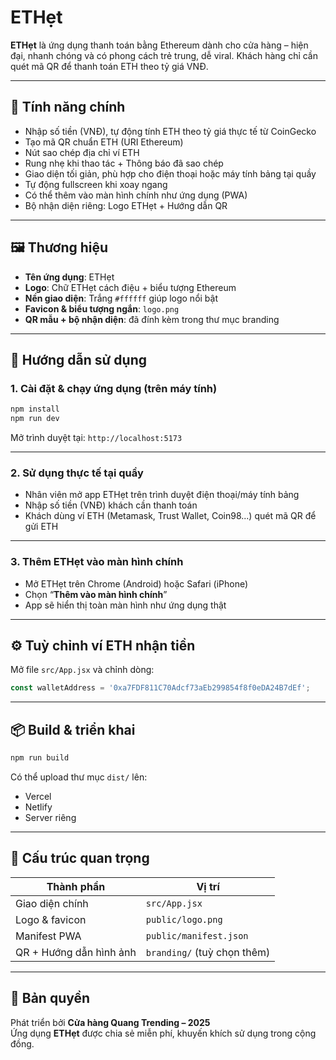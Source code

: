 # ETHẹt

**ETHẹt** là ứng dụng thanh toán bằng Ethereum dành cho cửa hàng – hiện đại, nhanh chóng và có phong cách trẻ trung, dễ viral. Khách hàng chỉ cần quét mã QR để thanh toán ETH theo tỷ giá VNĐ.

---

## 🚀 Tính năng chính

- Nhập số tiền (VNĐ), tự động tính ETH theo tỷ giá thực tế từ CoinGecko
- Tạo mã QR chuẩn ETH (URI Ethereum)
- Nút sao chép địa chỉ ví ETH
- Rung nhẹ khi thao tác + Thông báo đã sao chép
- Giao diện tối giản, phù hợp cho điện thoại hoặc máy tính bảng tại quầy
- Tự động fullscreen khi xoay ngang
- Có thể thêm vào màn hình chính như ứng dụng (PWA)
- Bộ nhận diện riêng: Logo ETHẹt + Hướng dẫn QR

---

## 🖼️ Thương hiệu

- **Tên ứng dụng**: ETHẹt
- **Logo**: Chữ ETHẹt cách điệu + biểu tượng Ethereum
- **Nền giao diện**: Trắng `#ffffff` giúp logo nổi bật
- **Favicon & biểu tượng ngắn**: `logo.png`
- **QR mẫu + bộ nhận diện**: đã đính kèm trong thư mục branding

---

## 📲 Hướng dẫn sử dụng

### 1. Cài đặt & chạy ứng dụng (trên máy tính)

```bash
npm install
npm run dev
```

Mở trình duyệt tại: `http://localhost:5173`

---

### 2. Sử dụng thực tế tại quầy

- Nhân viên mở app ETHẹt trên trình duyệt điện thoại/máy tính bảng
- Nhập số tiền (VNĐ) khách cần thanh toán
- Khách dùng ví ETH (Metamask, Trust Wallet, Coin98...) quét mã QR để gửi ETH

---

### 3. Thêm ETHẹt vào màn hình chính

- Mở ETHẹt trên Chrome (Android) hoặc Safari (iPhone)
- Chọn “**Thêm vào màn hình chính**”
- App sẽ hiển thị toàn màn hình như ứng dụng thật

---

## ⚙️ Tuỳ chỉnh ví ETH nhận tiền

Mở file `src/App.jsx` và chỉnh dòng:

```js
const walletAddress = '0xa7FDF811C70Adcf73aEb299854f8f0eDA24B7dEf';
```

---

## 📦 Build & triển khai

```bash
npm run build
```

Có thể upload thư mục `dist/` lên:
- Vercel
- Netlify
- Server riêng

---

## 📁 Cấu trúc quan trọng

| Thành phần            | Vị trí                        |
|----------------------|-------------------------------|
| Giao diện chính       | `src/App.jsx`                 |
| Logo & favicon        | `public/logo.png`             |
| Manifest PWA          | `public/manifest.json`        |
| QR + Hướng dẫn hình ảnh | `branding/` (tuỳ chọn thêm)  |

---

## 📜 Bản quyền

Phát triển bởi **Cửa hàng Quang Trending – 2025**  
Ứng dụng **ETHẹt** được chia sẻ miễn phí, khuyến khích sử dụng trong cộng đồng.

